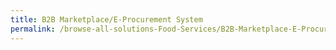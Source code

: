 ```yaml
---
title: B2B Marketplace/E-Procurement System
permalink: /browse-all-solutions-Food-Services/B2B-Marketplace-E-Procurement-System
---
```


